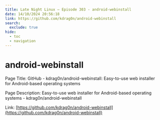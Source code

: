 ```yaml
---
title: Late Night Linux – Episode 303 - android-webinstall
date: 14/10/2024 20:56:18
link: https://github.com/kdrag0n/android-webinstall
search:
  exclude: true
hide:
  - toc
  - navigation
---
```


# android-webinstall

Page Title: GitHub - kdrag0n/android-webinstall: Easy-to-use web installer for Android-based operating systems

Page Description: Easy-to-use web installer for Android-based operating systems - kdrag0n/android-webinstall 

Link: [https://github.com/kdrag0n/android-webinstall](https://github.com/kdrag0n/android-webinstall)